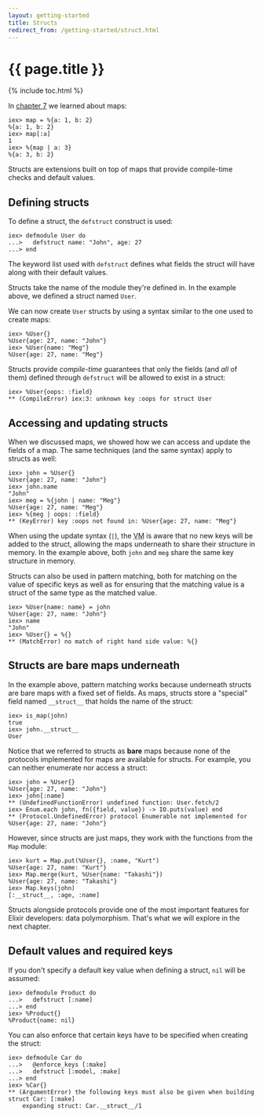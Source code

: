 ```yaml
---
layout: getting-started
title: Structs
redirect_from: /getting-started/struct.html
---
```


# {{ page.title }}

{% include toc.html %}

In [chapter 7](/getting-started/keywords-and-maps.html) we learned about maps:

```iex
iex> map = %{a: 1, b: 2}
%{a: 1, b: 2}
iex> map[:a]
1
iex> %{map | a: 3}
%{a: 3, b: 2}
```

Structs are extensions built on top of maps that provide compile-time checks and default values.

## Defining structs

To define a struct, the `defstruct` construct is used:

```iex
iex> defmodule User do
...>   defstruct name: "John", age: 27
...> end
```

The keyword list used with `defstruct` defines what fields the struct will have along with their default values.

Structs take the name of the module they're defined in. In the example above, we defined a struct named `User`.

We can now create `User` structs by using a syntax similar to the one used to create maps:

```iex
iex> %User{}
%User{age: 27, name: "John"}
iex> %User{name: "Meg"}
%User{age: 27, name: "Meg"}
```

Structs provide *compile-time* guarantees that only the fields (and *all* of them) defined through `defstruct` will be allowed to exist in a struct:

```iex
iex> %User{oops: :field}
** (CompileError) iex:3: unknown key :oops for struct User
```

## Accessing and updating structs

When we discussed maps, we showed how we can access and update the fields of a map. The same techniques (and the same syntax) apply to structs as well:

```iex
iex> john = %User{}
%User{age: 27, name: "John"}
iex> john.name
"John"
iex> meg = %{john | name: "Meg"}
%User{age: 27, name: "Meg"}
iex> %{meg | oops: :field}
** (KeyError) key :oops not found in: %User{age: 27, name: "Meg"}
```

When using the update syntax (`|`), the <abbr title="Virtual Machine">VM</abbr> is aware that no new keys will be added to the struct, allowing the maps underneath to share their structure in memory. In the example above, both `john` and `meg` share the same key structure in memory.

Structs can also be used in pattern matching, both for matching on the value of specific keys as well as for ensuring that the matching value is a struct of the same type as the matched value.

```iex
iex> %User{name: name} = john
%User{age: 27, name: "John"}
iex> name
"John"
iex> %User{} = %{}
** (MatchError) no match of right hand side value: %{}
```

## Structs are bare maps underneath

In the example above, pattern matching works because underneath structs are bare maps with a fixed set of fields. As maps, structs store a "special" field named `__struct__` that holds the name of the struct:

```iex
iex> is_map(john)
true
iex> john.__struct__
User
```

Notice that we referred to structs as **bare** maps because none of the protocols implemented for maps are available for structs. For example, you can neither enumerate nor access a struct:

```iex
iex> john = %User{}
%User{age: 27, name: "John"}
iex> john[:name]
** (UndefinedFunctionError) undefined function: User.fetch/2
iex> Enum.each john, fn({field, value}) -> IO.puts(value) end
** (Protocol.UndefinedError) protocol Enumerable not implemented for %User{age: 27, name: "John"}
```

However, since structs are just maps, they work with the functions from the `Map` module:

```iex
iex> kurt = Map.put(%User{}, :name, "Kurt")
%User{age: 27, name: "Kurt"}
iex> Map.merge(kurt, %User{name: "Takashi"})
%User{age: 27, name: "Takashi"}
iex> Map.keys(john)
[:__struct__, :age, :name]
```

Structs alongside protocols provide one of the most important features for Elixir developers: data polymorphism. That's what we will explore in the next chapter.

## Default values and required keys

If you don't specify a default key value when defining a struct, `nil` will be assumed:

```iex
iex> defmodule Product do
...>   defstruct [:name]
...> end
iex> %Product{}
%Product{name: nil}
```

You can also enforce that certain keys have to be specified when creating the struct:

```iex
iex> defmodule Car do
...>   @enforce_keys [:make]
...>   defstruct [:model, :make]
...> end
iex> %Car{}
** (ArgumentError) the following keys must also be given when building struct Car: [:make]
    expanding struct: Car.__struct__/1
```
